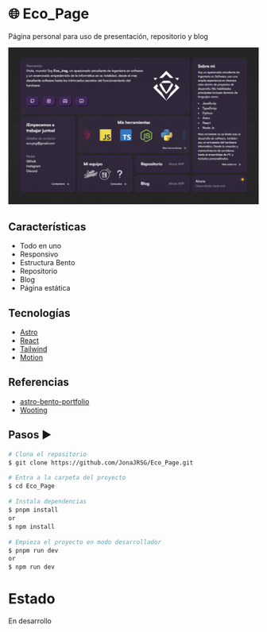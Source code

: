 # 🌐 Eco_Page

Página personal para uso de presentación, repositorio y blog

![Eco_Page | Blog Portafolio Base](public/preview.png)

## Características

- Todo en uno
- Responsivo
- Estructura Bento
- Repositorio
- Blog
- Página estática

## Tecnologías

- [Astro](https://astro.build)
- [React](https://es.react.dev)
- [Tailwind](https://tailwindcss.com)
- [Motion](https://motion.dev)

## Referencias

- [astro-bento-portfolio](https://github.com/Ladvace/astro-bento-portfolio.git)
- [Wooting](https://wooting.io)

## Pasos ▶️

```bash
# Clona el repositorio
$ git clone https://github.com/JonaJRSG/Eco_Page.git
```

```bash
# Entra a la carpeta del proyecto
$ cd Eco_Page
```

```bash
# Instala dependencias
$ pnpm install
or
$ npm install
```

```bash
# Empieza el proyecto en modo desarrollador
$ pnpm run dev
or
$ npm run dev
```

# Estado

En desarrollo
